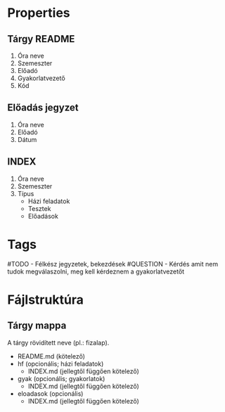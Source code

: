# Properties
## Tárgy README
1. Óra neve
2. Szemeszter
3. Előadó
4. Gyakorlatvezető
5. Kód
## Előadás jegyzet
1. Óra neve
2. Előadó
3. Dátum
## INDEX
1. Óra neve
2. Szemeszter
3. Típus
	- Házi feladatok
	- Tesztek
	- Előadások
# Tags
#TODO - Félkész jegyzetek, bekezdések
#QUESTION - Kérdés amit nem tudok megválaszolni, meg kell kérdeznem a gyakorlatvezetőt
# Fájlstruktúra
## Tárgy mappa
A tárgy rövidített neve (pl.: fizalap).
- README.md (kötelező)
- hf (opcionális; házi feladatok)
	- INDEX.md (jellegtől függően kötelező)
- gyak (opcionális; gyakorlatok)
	- INDEX.md (jellegtől függően kötelező)
- eloadasok (opcionális)
	- INDEX.md (jellegtől függően kötelező)


